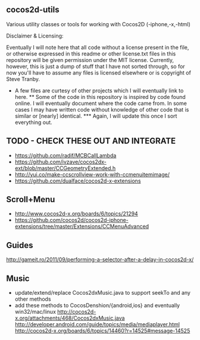 ## cocos2d-utils

Various utility classes or tools for working with Cocos2D (-iphone,-x,-html)

Disclaimer & Licensing:

Eventually I will note here that all code without a license present in the file, or otherwise expressed in this readme or other license.txt files in this repository will be given permission under the MIT license. Currently, however, this is just a dump of stuff that I have not sorted through, so for now you'll have to assume any files is licensed elsewhere or is copyright of Steve Tranby.

* A few files are curtesy of other projects which I will eventually link to here.
** Some of the code in this repository is inspired by code found online. I will eventually document where the code came from. In some cases I may have written code without knowledge of other code that is similar or [nearly] identical.
*** Again, I will update this once I sort everything out.

## TODO - CHECK THESE OUT AND INTEGRATE
 - https://github.com/radif/MCBCallLambda
 - https://github.com/ivzave/cocos2dx-ext/blob/master/CCGeometryExtended.h
 - http://yui.co/make-ccscrollview-work-with-ccmenuitemimage/
 - https://github.com/dualface/cocos2d-x-extensions

## Scroll+Menu
 - http://www.cocos2d-x.org/boards/6/topics/21294
 - https://github.com/cocos2d/cocos2d-iphone-extensions/tree/master/Extensions/CCMenuAdvanced

## Guides
http://gameit.ro/2011/09/performing-a-selector-after-a-delay-in-cocos2d-x/

## Music
 - update/extend/replace Cocos2dxMusic.java to support seekTo and any other methods
 - add these methods to CocosDenshion/{android,ios} and eventually win32/mac/linux
http://cocos2d-x.org/attachments/468/Cocos2dxMusic.java
http://developer.android.com/guide/topics/media/mediaplayer.html
http://cocos2d-x.org/boards/6/topics/14460?r=14525#message-14525
